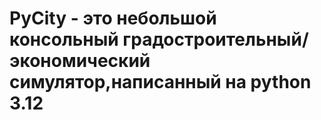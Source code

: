 # PyCity - это небольшой консольный градостроительный/экономический симулятор,написанный на python 3.12
